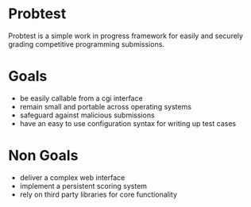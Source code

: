 # Probtest

Probtest is a simple work in progress framework for easily and securely grading competitive programming submissions.


# Goals

- be easily callable from a cgi interface
- remain small and portable across operating systems
- safeguard against malicious submissions
- have an easy to use configuration syntax for writing up test cases

# Non Goals

- deliver a complex web interface
- implement a persistent scoring system
- rely on third party libraries for core functionality
